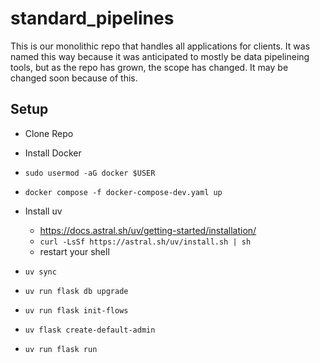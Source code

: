 # standard_pipelines

This is our monolithic repo that handles all applications for clients. It was named this way because it was anticipated to mostly be data pipelineing tools, but as the repo has grown, the scope has changed. It may be changed soon because of this.

## Setup
- Clone Repo
- Install Docker
- `sudo usermod -aG docker $USER`
- `docker compose -f docker-compose-dev.yaml up`

- Install uv
  - https://docs.astral.sh/uv/getting-started/installation/
  - `curl -LsSf https://astral.sh/uv/install.sh | sh`
  - restart your shell
- `uv sync`
- `uv run flask db upgrade`
- `uv run flask init-flows`
- `uv flask create-default-admin`
- `uv run flask run`
